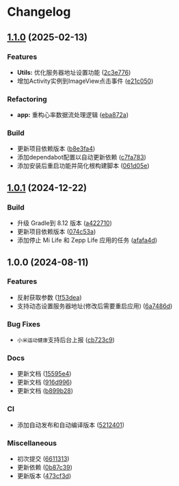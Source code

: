 # Changelog

## [1.1.0](https://github.com/xihan123/HeartRateHook/compare/v1.0.1...v1.1.0) (2025-02-13)


### Features

* **Utils:** 优化服务器地址设置功能 ([2c3e776](https://github.com/xihan123/HeartRateHook/commit/2c3e776fcbf65e785dcf5e3a7489452613899073))
* 增加Activity实例到ImageView点击事件 ([e21c050](https://github.com/xihan123/HeartRateHook/commit/e21c050f7efa3e78765a13b995b8eb8672185319))


### Refactoring

* **app:** 重构心率数据流处理逻辑 ([eba872a](https://github.com/xihan123/HeartRateHook/commit/eba872aadc9e292803348201e954bacf2c98439f))


### Build

* 更新项目依赖版本 ([b8e3fa4](https://github.com/xihan123/HeartRateHook/commit/b8e3fa4249a3ee5424a886ae0f44e086a5cae973))
* 添加dependabot配置以自动更新依赖 ([c7fa783](https://github.com/xihan123/HeartRateHook/commit/c7fa7832a6425635bec34559f5204de31be04c4e))
* 添加安装后重启功能并简化根构建脚本 ([061d05e](https://github.com/xihan123/HeartRateHook/commit/061d05e74e06a2ee3951329cc7e1ff4166e26afb))

## [1.0.1](https://github.com/xihan123/HeartRateHook/compare/v1.0.0...v1.0.1) (2024-12-22)


### Build

* 升级 Gradle到 8.12 版本 ([a422710](https://github.com/xihan123/HeartRateHook/commit/a422710aa7e0721391ad46993126a4e160726290))
* 更新项目依赖版本 ([074c53a](https://github.com/xihan123/HeartRateHook/commit/074c53a7d654f62bfcb40b0dabfd1a8b56465ac4))
* 添加停止 Mi Life 和 Zepp Life 应用的任务 ([afafa4d](https://github.com/xihan123/HeartRateHook/commit/afafa4d0878ff2d5aeb0b8a2b42163b75de757a3))

## 1.0.0 (2024-08-11)


### Features

* 反射获取参数 ([1f53dea](https://github.com/xihan123/HeartRateHook/commit/1f53dea8272a4e6221308b9bd00df9ce87b25f33))
* 支持动态设置服务器地址(修改后需要重启应用) ([6a7486d](https://github.com/xihan123/HeartRateHook/commit/6a7486de466ae8f6163dd4306fdd99333e021a0d))


### Bug Fixes

* `小米运动健康`支持后台上报 ([cb723c9](https://github.com/xihan123/HeartRateHook/commit/cb723c934f92c73060e8a20b0363ad714f6501c0))


### Docs

* 更新文档 ([15595e4](https://github.com/xihan123/HeartRateHook/commit/15595e4929fe4597ca88deb834a3ffc4ea4bf9ca))
* 更新文档 ([916d996](https://github.com/xihan123/HeartRateHook/commit/916d996a58885c20028db4ecdd2a50f05ccdbfd1))
* 更新文档 ([b899b28](https://github.com/xihan123/HeartRateHook/commit/b899b283bb8858ffeecdb0c23418915e9092bef3))


### CI

* 添加自动发布和自动编译版本 ([5212401](https://github.com/xihan123/HeartRateHook/commit/52124015e420526383bdfe6114e6a23a502a280b))


### Miscellaneous

* 初次提交 ([6611313](https://github.com/xihan123/HeartRateHook/commit/6611313e8442d73f2a4c15b531a2b38ed09e888d))
* 更新依赖 ([0b87c39](https://github.com/xihan123/HeartRateHook/commit/0b87c391be8eaeea48a13a6910b833ef7c67ee58))
* 更新版本 ([473cf3d](https://github.com/xihan123/HeartRateHook/commit/473cf3df973c769205da83931ec2a9e97a2fb3eb))
